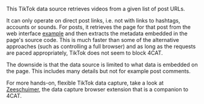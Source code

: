 This TikTok data source retrieves videos from a given list of post URLs.

It can only operate on direct post links, i.e. not with links to hashtags, accounts or sounds. For posts, it 
retrieves the page for that post from the web interface 
[example](https://www.tiktok.com/@willsmith/video/7079929224945093934) and then extracts the metadata embedded in the 
page's source code. This is much faster than some of the alternative approaches (such as controlling a full browser)
and as long as the requests are paced appropriately, TikTok does not seem to block 4CAT.

The downside is that the data source is limited to what data is embedded on the page. This includes many details but not
for example post comments.

For more hands-on, flexible TikTok data capture, take a look at 
[Zeeschuimer](https://github.com/digitalmethodsinitiative/zeeschuimer), the data capture browser extension that is a 
companion to 4CAT.